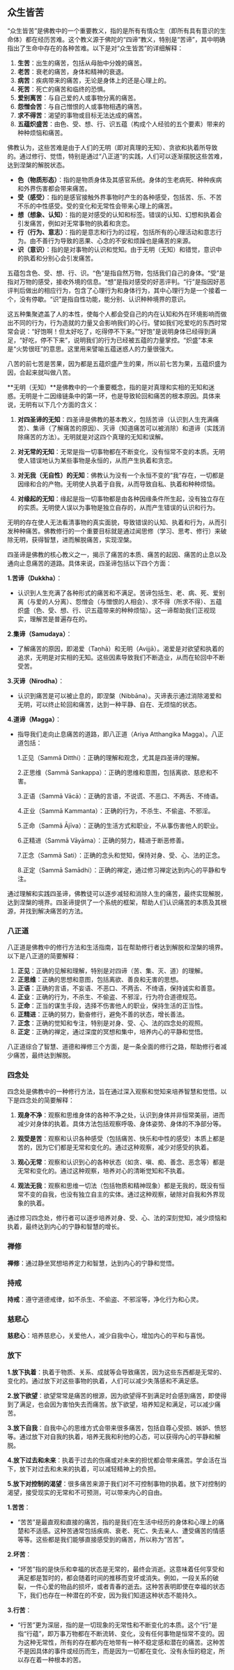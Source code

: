 ## 众生皆苦

“众生皆苦”是佛教中的一个重要教义，指的是所有有情众生（即所有具有意识的生命体）都在经历苦难。这个教义源于佛陀的“四谛”教义，特别是“苦谛”，其中明确指出了生命中存在的各种苦难。以下是对“众生皆苦”的详细解释：

1. **生苦**：出生的痛苦，包括从母胎中分娩的痛苦。
2. **老苦**：衰老的痛苦，身体和精神的衰退。
3. **病苦**：疾病带来的痛苦，无论是身体上的还是心理上的。
4. **死苦**：死亡的痛苦和临终的恐惧。
5. **爱别离苦**：与自己爱的人或事物分离的痛苦。
6. **怨憎会苦**：与自己憎恨的人或事物相遇的痛苦。
7. **求不得苦**：渴望的事物或目标无法达成的痛苦。
8. **五蕴炽盛苦**：由色、受、想、行、识五蕴（构成个人经验的五个要素）带来的种种烦恼和痛苦。



佛教认为，这些苦难是由于人们的无明（即对真理的无知）、贪欲和执着所导致的。通过修行、觉悟，特别是通过“八正道”的实践，人们可以逐渐摆脱这些苦难，达到涅槃的解脱状态。

- **色（物质形态）**：指的是物质身体及其感官系统。身体的生老病死、种种疾病和外界伤害都会带来痛苦。
- **受（感受）**：指的是感官接触外界事物时产生的各种感受，包括苦、乐、不苦不乐的中性感受。受的变化和无常性会带来心理上的痛苦。
- **想（想象、认知）**：指的是对感受的认知和标签。错误的认知、幻想和执着会引发痛苦，例如对无常事物的执着和贪恋。
- **行（行为、意志）**：指的是意志和行为的过程，包括所有的心理活动和意志行为。由不善行为导致的恶果、心念的不安和烦躁也是痛苦的来源。
- **识（意识）**：指的是对事物的认识和觉知。由于无明（无知）和错觉，意识中的执着和分别心会引发痛苦。



五蕴包含色、受、想、行、识。“色”是指自然万物，包括我们自己的身体。“受”是指对万物的感受，接收外境的信息。“想”是指对感受的好恶评判。“行”是指因好恶评判后做出的相应行为，包含了心理行为和身体行为，其中心理行为是一个接着一个，没有停歇。“识”是指自性功能，能分别、认识种种境界的意识。

 这五种集聚遮盖了人的本性，使每个人都会受自己的内在认知和外在环境影响而做出不同的行为，行为造就的力量又会影响我们的心行。譬如我们吃爱吃的东西时常常会说：“好饱啊！但太好吃了，吃得停不下来。”“好饱”是说明身体已经得到满足，“好吃，停不下来”，说明我们的行为已经被五蕴的力量掌控。“炽盛”本来是“火势很旺”的意思。这里用来譬喻五蕴迷惑人的力量很强大。

 八苦的前七苦是苦果，因为都是五蕴炽盛产生的果，所以前七苦为果，五蕴炽盛为因，合起来就叫做八苦。



**无明（无知）**是佛教中的一个重要概念，指的是对真理和实相的无知和迷惑。无明是十二因缘链条中的第一环，也是导致轮回和痛苦的根本原因。具体来说，无明有以下几个方面的含义：

1. **对四圣谛的无知**：四圣谛是佛教的基本教义，包括苦谛（认识到人生充满痛苦）、集谛（了解痛苦的原因）、灭谛（知道痛苦可以被消除）和道谛（实践消除痛苦的方法）。无明就是对这四个真理的无知和误解。

2. **对无常的无知**：无常是指一切事物都在不断变化，没有恒常不变的本质。无明使人错误地认为某些事物是永恒的，从而产生执着和贪恋。

3. **对无我（无自性）的无知**：佛教认为没有一个永恒不变的“我”存在，一切都是因缘和合的产物。无明使人执着于自我，从而导致自私、执着和种种烦恼。

4. **对缘起的无知**：缘起是指一切事物都是由各种因缘条件所生起，没有独立存在的实质。无明使人误以为事物是独立自存的，从而产生错误的认识和行为。

无明的存在使人无法看清事物的真实面貌，导致错误的认知、执着和行为，从而引发种种痛苦。佛教修行的一个重要目标就是通过闻思修（学习、思考、修行）来破除无明，获得智慧，进而解脱痛苦，实现涅槃。



四圣谛是佛教的核心教义之一，揭示了痛苦的本质、痛苦的起因、痛苦的止息以及通向止息痛苦的道路。具体来说，四圣谛包括以下四个方面：

**1.苦谛（Dukkha）**：

- 认识到人生充满了各种形式的痛苦和不满足。苦谛包括生、老、病、死、爱别离（与爱的人分离）、怨憎会（与憎恨的人相会）、求不得（所求不得）、五蕴炽盛（色、受、想、行、识五蕴带来的种种烦恼）。这一谛帮助我们正视现实，理解苦是普遍存在的。

**2.集谛（Samudaya）**：

- 了解痛苦的原因，即渴爱（Taṇhā）和无明（Avijjā）。渴爱是对欲望和执着的追求，无明是对实相的无知。这些因素导致我们不断造业，从而在轮回中不断受苦。

**3.灭谛（Nirodha）**：

- 认识到痛苦是可以被止息的，即涅槃（Nibbāna）。灭谛表示通过消除渴爱和无明，可以终止轮回和痛苦，达到一种平静、自在、无烦恼的状态。

**4.道谛（Magga）**：

- 指导我们走向止息痛苦的道路，即八正道（Ariya Atthangika Magga）。八正道包括：
  
  1.正见（Sammā Ditthi）：正确的理解和观念，尤其是四圣谛的理解。
  
  2.正思维（Sammā Sankappa）：正确的思维和意图，包括离欲、慈悲和不害。
  
  3.正语（Sammā Vācā）：正确的言语，不说谎、不恶口、不两舌、不绮语。
  
  4.正业（Sammā Kammanta）：正确的行为，不杀生、不偷盗、不邪淫。
  
  5.正命（Sammā Ājīva）：正确的生活方式和职业，不从事伤害他人的职业。
  
  6.正精进（Sammā Vāyāma）：正确的努力，精进于断恶修善。
  
  7.正念（Sammā Sati）：正确的念头和觉知，保持对身、受、心、法的正念。
  
  8.正定（Sammā Samādhi）：正确的禅定，通过修习禅定达到内心的平静和专注。

通过理解和实践四圣谛，佛教徒可以逐步减轻和消除人生的痛苦，最终实现解脱，达到涅槃的境界。四圣谛提供了一个系统的框架，帮助人们认识痛苦的本质及其根源，并找到解决痛苦的方法。



### 八正道

八正道是佛教中的修行方法和生活指南，旨在帮助修行者达到解脱和涅槃的境界。以下是八正道的简要解释：

1. **正见**：正确的见解和理解，特别是对四谛（苦、集、灭、道）的理解。
2. **正思维**：正确的思想和意图，包括离欲、善良和无害的思想。
3. **正语**：正确的言语，不妄语、不恶口、不两舌、不绮语，保持诚实和善意。
4. **正业**：正确的行为，不杀生、不偷盗、不邪淫，行为符合道德规范。
5. **正命**：正当的谋生手段，选择不伤害他人的职业，保持生活的正当性。
6. **正精进**：正确的努力，勤奋修行，避免不善的状态，增长善法。
7. **正念**：正确的觉知和专注，特别是对身、受、心、法的四念处的观照。
8. **正定**：正确的禅定，通过深度的冥想和集中，培养内心的平静和觉悟。

八正道综合了智慧、道德和禅修三个方面，是一条全面的修行之路，帮助修行者减少痛苦，最终达到解脱。

### 四念处

四念处是佛教中的一种修行方法，旨在通过深入观察和觉知来培养智慧和觉悟。以下是四念处的简要解释：

1. **观身不净**：观察和思维身体的各种不净之处，认识到身体并非恒常美丽，进而减少对身体的执着。具体方法包括观察呼吸、身体姿势、身体的不净部分等。

2. **观受是苦**：观察和认识各种感受（包括痛苦、快乐和中性的感受）本质上都是苦的，因为它们都是无常和变化的。通过这种观察，减少对感受的执着。

3. **观心无常**：观察和认识到心的各种状态（如贪、嗔、痴、善念、恶念等）都是无常和变化的。通过这种观察，培养对心的清晰觉知和不执着。

4. **观法无我**：观察和思维一切法（包括物质和精神现象）都是无我的，既没有恒常不变的自我，也没有独立自主的实体。通过这种观察，破除对自我和外界现象的执着。

通过修习四念处，修行者可以逐步培养对身、受、心、法的深刻觉知，减少烦恼和执着，最终达到内心的宁静和智慧的增长。



### 禅修

**禅修**：通过静坐冥想培养定力和智慧，达到内心的宁静和觉悟。

### 持戒

**持戒**：遵守道德戒律，如不杀生、不偷盗、不邪淫等，净化行为和心灵。

### 慈悲心

**慈悲心**：培养慈悲心，关爱他人，减少自我中心，增加内心的平和与喜悦。

### 放下

**1.放下执着**：执着于物质、关系、成就等会导致痛苦，因为这些东西都是无常的、变化的。通过放下对这些事物的执着，人们可以减少失落感和不满足感。

**2.放下欲望**：欲望常常是痛苦的根源，因为欲望得不到满足时会感到痛苦，即使得到了满足，也会因为害怕失去而痛苦。放下欲望，培养知足和满足，可以减少痛苦。

**3.放下自我**：自我中心的思维方式会带来很多痛苦，包括自尊心受损、嫉妒、愤怒等。通过放下对自我的执着，培养无我和利他的心态，可以获得内心的平静和解脱。

**4.放下过去和未来**：执着于过去的伤痛或对未来的担忧都会带来痛苦。学会活在当下，放下对过去和未来的执着，可以减轻精神上的负担。

**5.放下对控制的渴望**：很多痛苦来源于我们对不可控制事物的执着。放下对控制的渴望，接受现实的无常和不可预测，可以带来内心的自由。





**1.苦苦**：

- “苦苦”是最直观和直接的痛苦，指的是我们在生活中经历的身体和心理上的痛楚和不适感。这种苦通常包括疾病、衰老、死亡、失去亲人、遭受痛苦的情感等等。这些都是我们能够直接感受到的痛苦，所以称为“苦苦”。

**2.坏苦**：

- “坏苦”指的是快乐和幸福的状态是无常的，最终会消逝。这意味着任何享受和满足都是暂时的，都会随着时间的推移而变坏或消失。例如，一段关系的破裂，一件心爱的物品的损坏，或者青春的逝去。这种苦表明即使在幸福的状态下，我们也存在一种潜在的不安，因为我们知道这种状态不能持久。

**3.行苦**：

- “行苦”更为深层，指的是一切现象的无常性和不断变化的本质。这个“行”是指“行蕴”，即万事万物都在不断流转、变化，没有任何事物是恒常不变的。因为这种无常性，所有的存在都内在地带有一种不稳定感和潜在的痛苦。这种苦不是因具体的事件或经历而生，而是因为一切都在变化、没有永恒的稳定，所以存在着一种根本的苦。

